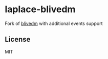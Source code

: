 # laplace-blivedm

Fork of [blivedm](https://github.com/xfgryujk/blivedm) with additional events support

## License

MIT
